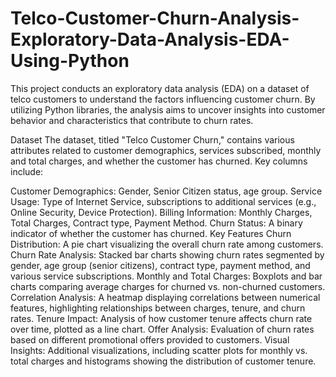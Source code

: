 # Telco-Customer-Churn-Analysis-Exploratory-Data-Analysis-EDA-Using-Python


This project conducts an exploratory data analysis (EDA) on a dataset of telco customers to understand the factors influencing customer churn. By utilizing Python libraries, the analysis aims to uncover insights into customer behavior and characteristics that contribute to churn rates.

Dataset
The dataset, titled "Telco Customer Churn," contains various attributes related to customer demographics, services subscribed, monthly and total charges, and whether the customer has churned. Key columns include:

Customer Demographics: Gender, Senior Citizen status, age group.
Service Usage: Type of Internet Service, subscriptions to additional services (e.g., Online Security, Device Protection).
Billing Information: Monthly Charges, Total Charges, Contract type, Payment Method.
Churn Status: A binary indicator of whether the customer has churned.
Key Features
Churn Distribution: A pie chart visualizing the overall churn rate among customers.
Churn Rate Analysis: Stacked bar charts showing churn rates segmented by gender, age group (senior citizens), contract type, payment method, and various service subscriptions.
Monthly and Total Charges: Boxplots and bar charts comparing average charges for churned vs. non-churned customers.
Correlation Analysis: A heatmap displaying correlations between numerical features, highlighting relationships between charges, tenure, and churn rates.
Tenure Impact: Analysis of how customer tenure affects churn rate over time, plotted as a line chart.
Offer Analysis: Evaluation of churn rates based on different promotional offers provided to customers.
Visual Insights: Additional visualizations, including scatter plots for monthly vs. total charges and histograms showing the distribution of customer tenure.
